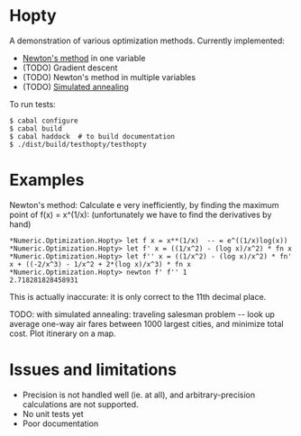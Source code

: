 # Hopty

A demonstration of various optimization methods. Currently implemented:

- [Newton's method](https://en.wikipedia.org/wiki/Newton%27s_method_in_optimization) in one variable
- (TODO) Gradient descent
- (TODO) Newton's method in multiple variables
- (TODO) [Simulated annealing](https://en.wikipedia.org/wiki/Simulated_annealing)

To run tests:

    $ cabal configure
    $ cabal build
    $ cabal haddock  # to build documentation
    $ ./dist/build/testhopty/testhopty

# Examples

Newton's method: Calculate e very inefficiently, by finding the maximum point of f(x) = x^(1/x): (unfortunately we have to find the derivatives by hand)

    *Numeric.Optimization.Hopty> let f x = x**(1/x)  -- = e^((1/x)log(x))
    *Numeric.Optimization.Hopty> let f' x = ((1/x^2) - (log x)/x^2) * fn x
    *Numeric.Optimization.Hopty> let f'' x = ((1/x^2) - (log x)/x^2) * fn' x + ((-2/x^3) - 1/x^2 + 2*(log x)/x^3) * fn x
    *Numeric.Optimization.Hopty> newton f' f'' 1
    2.718281828458931

This is actually inaccurate: it is only correct to the 11th decimal place.

TODO: with simulated annealing: traveling salesman problem -- look up average one-way air fares between 1000 largest cities, and minimize total cost. Plot itinerary on a map.

# Issues and limitations

- Precision is not handled well (ie. at all), and arbitrary-precision calculations are not supported.
- No unit tests yet
- Poor documentation
